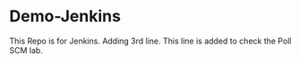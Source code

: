 # Demo-Jenkins
This Repo is for Jenkins. 
Adding 3rd line.
This line is added to check the Poll SCM lab.
